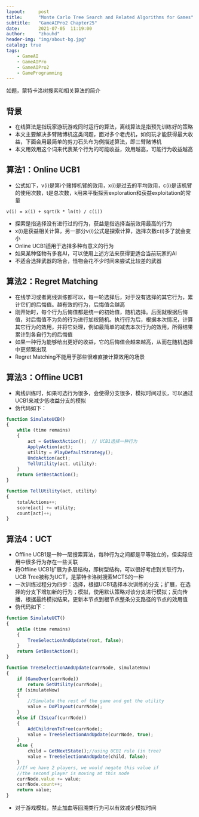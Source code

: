 ```yaml
---
layout:     post
title:      "Monte Carlo Tree Search and Related Algorithms for Games"
subtitle:   "GameAIPro2 Chapter25"
date:       2021-07-05  11:19:00
author:     "zhouhd"
header-img: "img/about-bg.jpg"
catalog: true
tags:
    - GameAI
    - GameAIPro
    - GameAIPro2
    - GameProgramming
---
```


如题，蒙特卡洛树搜索和相关算法的简介

## 背景
- 在线算法是指玩家游玩游戏同时运行的算法，离线算法是指预先训练好的策略
- 本文主要解决多臂赌博机这类问题，面对多个老虎机，如何玩才能获得最大收益，下面会用最简单的剪刀石头布为例描述算法，即三臂赌博机
- 本文用效用这个词来代表某个行为的可能收益，效用越高，可能行为收益越高

## 算法1：Online UCB1
- 公式如下，v(i)是第i个赌博机臂的效用，x(i)是过去的平均效用，c(i)是该机臂的使用次数，t是总次数，k用来平衡探索exploration和获益exploitation的常量
```
v(i) = x(i) + sqrt(k * ln(t) / c(i))
```
- 探索是指选择没有进行过的行为，获益是指选择当前效用最高的行为
- x(i)是获益相关计算，另一部分v(i)公式是探索计算，选择次数c(i)多了就会变小
- Online UCB1适用于选择多种有意义的行为
- 如果某种怪物有多套AI，可以使用上述方法来获得更适合当前玩家的AI
- 不适合选择武器的场合，怪物会花不少时间来尝试比较差的武器

## 算法2：Regret Matching
- 在线学习或者离线训练都可以，每一轮选择后，对于没有选择的其它行为，累计它们的后悔值。越有效的行为，后悔值会越高
- 刚开始时，每个行为后悔值都是统一的初始值，随机选择。后面就根据后悔值，对后悔值不为负的行为进行加权随机。执行行为后，根据本次情况，计算其它行为的效用，并将它处理，例如最简单的减去本次行为的效用，所得结果累计到各自行为的后悔值
- 如果一种行为能够给出更好的收益，它的后悔值会越来越高，从而在随机选择中更频繁出现
- Regret Matching不能用于那些很难直接计算效用的场景

## 算法3：Offline UCB1
- 离线训练时，如果可选行为很多，会使得分支很多，模拟时间过长，可以通过UCB1来减少低收益分支的模拟
- 伪代码如下：
```javascript
function SimulateUCB()
{
    while (time remains)
    {
        act = GetNextAction();  // UCB1选择一种行为
        ApplyAction(act);
        utility = PlayDefaultStrategy();
        UndoAction(act);
        TellUtility(act, utility);
    }
    return GetBestAction();
}

function TellUtility(act, utility)
{
    totalActions++;
    score[act] += utility;
    count[act]++;
}
```

## 算法4：UCT
- Offline UCB1是一种一层搜索算法，每种行为之间都是平等独立的，但实际应用中很多行为存在一些关联
- 将Offline UCB1扩展为多层结构，即树型结构，可以很好考虑到关联行为，UCB Tree被称为UCT，是蒙特卡洛树搜索MCTS的一种
- 一次训练过程分为四步：选择，根据UCB1选择本次训练的分支；扩展，在选择的分支下增加新的行为；模拟，使用默认策略对该分支进行模拟；反向传播，根据最终模拟结果，更新本节点到根节点整条分支路径的节点的效用值
- 伪代码如下：
```javascript
function SimulateUCT()
{
    while (time remains)
    {
        TreeSelectionAndUpdate(root, false);
    }
    return GetBestAction();
}

function TreeSelectionAndUpdate(currNode, simulateNow)
{
    if (GameOver(currNode))
        return GetUtility(currNode);
    if (simulateNow)
    {
        //Simulate the rest of the game and get the utility
        value = DoPlayout(currNode);
    }
    else if (IsLeaf(currNode))
    {
        AddChildrenToTree(currNode);
        value = TreeSelectionAndUpdate(currNode, true);
    }
    else {
        child = GetNextState();//using UCB1 rule (in tree)
        value = TreeSelectionAndUpdate(child, false);
    }
    //If we have 2 players, we would negate this value if
    //the second player is moving at this node
    currNode.value += value;
    currNode.count++;
    return value;
}
```
- 对于游戏模拟，禁止加血等回溯类行为可以有效减少模拟时间
